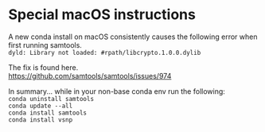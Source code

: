 # Special macOS instructions

A new conda install on macOS consistently causes the following error when first running samtools.<br>
`dyld: Library not loaded: #rpath/libcrypto.1.0.0.dylib`

The fix is found here.<br>
https://github.com/samtools/samtools/issues/974

In summary... while in your non-base conda env run the following:<br>
`conda uninstall samtools`<br>
`conda update --all`<br>
`conda install samtools`<br>
`conda install vsnp`